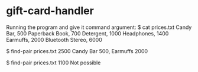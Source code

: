 # gift-card-handler

Running the program and give it command argument:
$ cat prices.txt
Candy Bar, 500
Paperback Book, 700
Detergent, 1000
Headphones, 1400
Earmuffs, 2000
Bluetooth Stereo, 6000

$ find-pair prices.txt 2500
Candy Bar 500, Earmuffs 2000

$ find-pair prices.txt 1100
Not possible
